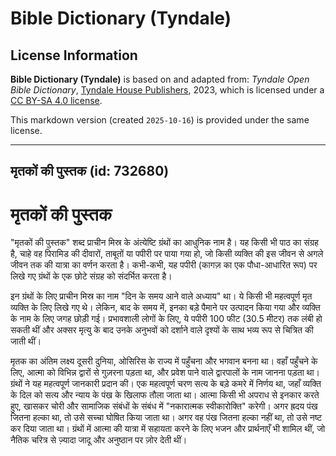 # Bible Dictionary (Tyndale)

## License Information

**Bible Dictionary (Tyndale)** is based on and adapted from: _Tyndale Open Bible Dictionary_, [Tyndale House Publishers](https://tyndaleopenresources.com/), 2023, which is licensed under a [CC BY-SA 4.0 license](https://creativecommons.org/licenses/by-sa/4.0/legalcode.en).

This markdown version (created `2025-10-16`) is provided under the same license.



--------------------------------

## मृतकों की पुस्तक (id: 732680)

मृतकों की पुस्तक
================

"मृतकों की पुस्तक" शब्द प्राचीन मिस्र के अंत्येष्टि ग्रंथों का आधुनिक नाम है। यह किसी भी पाठ का संग्रह है, चाहे वह पिरामिड की दीवारों, ताबूतों या पपीरी पर पाया गया हो, जो किसी व्यक्ति की इस जीवन से अगले जीवन तक की यात्रा का वर्णन करता है। कभी\-कभी, यह पपीरी (कागज़ का एक पौधा\-आधारित रूप) पर लिखे गए ग्रंथों के एक छोटे संग्रह को संदर्भित करता है।

इन ग्रंथों के लिए प्राचीन मिस्र का नाम "दिन के समय आने वाले अध्याय" था। ये किसी भी महत्वपूर्ण मृत व्यक्ति के लिए लिखे गए थे। लेकिन, बाद के समय में, इनका बड़े पैमाने पर उत्पादन किया गया और व्यक्ति के नाम के लिए जगह छोड़ी गई। प्रभावशाली लोगों के लिए, ये पपीरी 100 फीट (30\.5 मीटर) तक लंबी हो सकती थीं और अक्सर मृत्यु के बाद उनके अनुभवों को दर्शाने वाले दृश्यों के साथ भव्य रूप से चित्रित की जाती थीं।

मृतक का अंतिम लक्ष्य दूसरी दुनिया, ओसिरिस के राज्य में पहुँचना और भगवान बनना था। वहाँ पहुँचने के लिए, आत्मा को विभिन्न द्वारों से गुज़रना पड़ता था, और प्रवेश पाने वाले द्वारपालों के नाम जानना पड़ता था। ग्रंथों ने यह महत्वपूर्ण जानकारी प्रदान की। एक महत्वपूर्ण चरण सत्य के बड़े कमरे में निर्णय था, जहाँ व्यक्ति के दिल को सत्य और न्याय के पंख के खिलाफ तौला जाता था। आत्मा किसी भी अपराध से इनकार करते हुए, खासकर चोरी और सामाजिक संबंधों के संबंध में "नकारात्मक स्वीकारोक्ति" करेगी। अगर ह्रदय पंख जितना हल्का था, तो उसे सच्चा घोषित किया जाता था। अगर वह पंख जितना हल्का नहीं था, तो उसे नष्ट कर दिया जाता था। ग्रंथों में आत्मा की यात्रा में सहायता करने के लिए भजन और प्रार्थनाएँ भी शामिल थीं, जो नैतिक चरित्र से ज़्यादा जादू और अनुष्ठान पर ज़ोर देती थीं।


